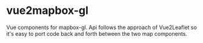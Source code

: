 # vue2mapbox-gl
Vue components for mapbox-gl. Api follows the approach of Vue2Leaflet so it's easy to port code back and forth between the two map components.
